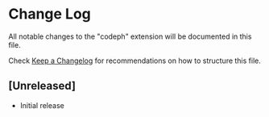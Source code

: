 # Change Log

All notable changes to the "codeph" extension will be documented in this file.

Check [Keep a Changelog](http://keepachangelog.com/) for recommendations on how to structure this file.

## [Unreleased]

- Initial release